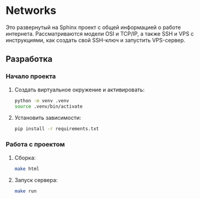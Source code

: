 # Networks

Это развернутый на Sphinx проект с общей информацией о работе интернета. Рассматриваются модели OSI и TCP/IP, а также SSH и VPS с инструкциями, как создать свой SSH-ключ и запустить VPS-сервер.

## Разработка

### Начало проекта

1. Создать виртуальное окружение и активировать:
   ```bash
   python -m venv .venv
   source .venv/bin/activate
   ```
2. Установить зависимости:
   ```bash
   pip install -r requirements.txt
   ```
### Работа с проектом

1. Сборка:
   ```bash
   make html
   ```

2. Запуск сервера:
   ```bash
   make run
   ```
